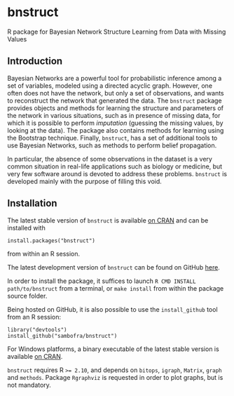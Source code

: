 bnstruct
========

R package for Bayesian Network Structure Learning from Data with Missing Values

Introduction
-----------

Bayesian Networks are a powerful tool for
probabilistic inference among a set of variables, modeled using a
directed acyclic graph. However, one often does not have the network,
but only a set of observations, and wants to reconstruct the network
that generated the data. The `bnstruct` package provides
objects and methods for learning the structure and parameters of the
network in various situations, such as in presence of missing data, for
which it is possible to perform *imputation* (guessing the missing
values, by looking at the data). The package also contains methods for
learning using the Bootstrap technique. Finally,
`bnstruct`, has a set of additional tools to use Bayesian
Networks, such as methods to perform belief propagation.

In particular, the absence of some observations in the dataset is a very
common situation in real-life applications such as biology or medicine,
but very few software around is devoted to address these problems.
`bnstruct` is developed mainly with the purpose of filling
this void.

Installation
-----------
The latest stable version of `bnstruct` is available 
[on CRAN](https://cran.r-project.org/web/packages/bnstruct/index.html)
and can be installed with
```{r eval=FALSE}
install.packages("bnstruct")
```
from within an R session.

The latest development version of `bnstruct` can be found on GitHub
[here](https://github.com/sambofra/bnstruct).

In order to install the package, it suffices to launch
`R CMD INSTALL path/to/bnstruct`
from a terminal, or `make install` from within the package source folder.

Being hosted on GitHub, it is also possible to use the `install_github`
tool from an R session:

```{r eval=FALSE}
library("devtools")
install_github("sambofra/bnstruct")
```

For Windows platforms, a binary executable of the latest stable version is available
[on CRAN](https://cran.r-project.org/web/packages/bnstruct/index.html).

`bnstruct` requires R `>= 2.10`, and depends on
`bitops`, `igraph`, `Matrix`, `graph` and
`methods`. Package `Rgraphviz` is requested in
order to plot graphs, but is not mandatory.

